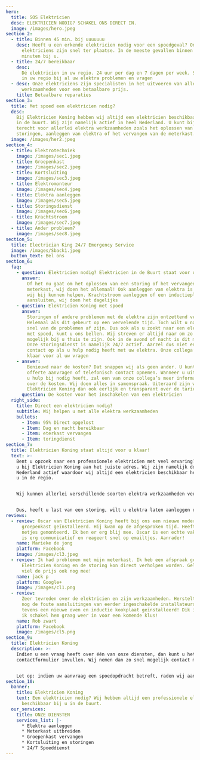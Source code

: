 ```yaml
---
hero:
  title: SOS Elektricien
  desc: ELEKTRICIEN NODIG? SCHAKEL ONS DIRECT IN.
  image: /images/hero.jpeg
section_2:
  - title: Binnen 45 min. bij uuuuuuu
    desc: Heeft u een erkende elektricien nodig voor een spoedgeval? Onze
      elektriciens zijn snel ter plaatse. In de meeste gevallen binnen 45
      minuten bij u.
  - title: 24/7 bereikbaar
    desc:
      Dé elektricien in uw regio. 24 uur per dag en 7 dagen per week. Snel hulp
      in uw regio bij al uw elektra problemen en vragen
  - desc: Onze elektriciens zijn specialisten in het uitvoeren van alle elektra
      werkzaamheden voor een betaalbare prijs.
    title: Betaalbare reparaties
section_3:
  title: Met spoed een elektricien nodig?
  desc:
    Bij Elektricien Koning hebben wij altijd een elektricien beschikbaar bij u
    in de buurt. Wij zijn namelijk actief in heel Nederland. U kunt bij ons
    terecht voor allerlei elektra werkzaamheden zoals het oplossen van
    storingen, aanleggen van elektra of het vervangen van de meterkast.
  image: /images/her2.jpeg
section_4:
  - title: Elektrotechniek
    image: /images/sec1.jpeg
  - title: Groepenkast
    image: /images/sec2.jpeg
  - title: Kortsluiting
    image: /images/sec3.jpeg
  - title: Elektromonteur
    image: /images/sec4.jpeg
  - title: Elektra aanleggen
    image: /images/sec5.jpeg
  - title: Storingsdienst
    image: /images/sec6.jpeg
  - title: Krachtstroom
    image: /images/sec7.jpeg
  - title: Ander probleem?
    image: /images/sec8.jpeg
section_5:
  title: Electrician King 24/7 Emergency Service
  image: /images/Sback1.jpeg
  button_text: Bel ons
section_6:
  faq:
    - question: Elektricien nodig? Elektricien in de Buurt staat voor u klaar!
      answer:
        Of het nu gaat om het oplossen van een storing of het vervangen van de
        meterkast, wij doen het allemaal! Ook aanleggen van elektra is iets waar
        wij bij kunnen helpen. Krachtstroom aanleggen of een inductieplaat
        aansluiten, wij doen het dagelijks
    - question: Elektricien Koning met spoed
      answer:
        Storingen of andere problemen met de elektra zijn ontzettend vervelend.
        Helemaal als dit gebeurt op een vervelende tijd. Toch wilt u natuurlijk
        snel van de problemen af zijn. Dus ook als u zoekt naar een elektricien
        met spoed, kunt u ons bellen. Wij streven er altijd naar om zo snel
        mogelijk bij u thuis te zijn. Ook in de avond of nacht is dit mogelijk.
        Onze storingsdienst is namelijk 24/7 actief. Aarzel dus niet en neem
        contact op als u hulp nodig heeft met uw elektra. Onze collega’s staan
        klaar voor al uw vragen
    - answer:
        Benieuwd naar de kosten? Dat snappen wij als geen ander. U kunt een
        offerte aanvragen of telefonisch contact opnemen. Wanneer u uitlegt waar
        u hulp bij nodig heeft, zal een van onze collega’s meer informatie geven
        over de kosten. Wij doen alles in samenspraak. Uiteraard zijn wij van
        Elektricien Koning dan ook eerlijk en transparant over de tarieven.
      question: De kosten voor het inschakelen van een elektricien
  right_side:
    title: Direct een elektricien nodig?
    subtitle: Wij helpen u met alle elektra werkzaamheden
    bullets:
      - Item: 95% Direct opgelost
      - Item: Dag en nacht bereikbaar
      - Item: eterkast vervangen
      - Item: toringdienst
section_7:
  title: Elektricien Koning staat altijd voor u klaar!
  text: >-
    Bent u opzoek naar een professionele elektricien met veel ervaring? Dan bent
    u bij Elektricien Koning aan het juiste adres. Wij zijn namelijk door heel
    Nederland actief waardoor wij altijd een elektricien beschikbaar hebben bij
    u in de regio.


    Wij kunnen allerlei verschillende soorten elektra werkzaamheden verrichten. Van het aanleggen van elektra tot het verhelpen van storingen, voor ons is het geen enkel probleem. Wij doen dit dagelijks en hierdoor kunnen wij 95% van de storingen direct oplossen


    Dus, heeft u last van een storing, wilt u elektra laten aanleggen of renoveren? Aarzel dan niet en neem contact met ons op. In de meeste gevallen is er direct een elektricien beschikbaar om u te helpen
reviews:
  - review: Oscar van Elektricien Koning heeft bij ons een nieuwe moderne
      groepenkast geïnstalleerd. Hij kwam op de afgesproken tijd. Heeft het
      netjes gemonteerd. Ik ben er erg blij mee. Oscar is een echte vakman. Hij
      is erg communicatief en reageert snel op emailtjes. Aanrader!
    name: Marieke de jong
    platform: Facebook
    image: /images/cl3.jpeg
  - review: Ik had problemen met mijn meterkast. Ik heb een afspraak gemaakt met
      Elektricien Koning en de storing kon direct verholpen worden. Gelukkig
      viel de prijs ook nog mee!
    name: jack p
    platform: Google+
    image: /images/cl1.png
  - review:
      Zeer tevreden over de elektricien en zijn werkzaamheden. Herstelt ook
      nog de foute aansluitingen van eerder ingeschakelde installateurs! Heeft
      tevens een nieuwe oven en inductie kookplaat geïnstalleerd! Dik in orde en
      ik schakel hem graag weer in voor een komende klus!
    name: Rob zwart
    platform: Facebook
    image: /images/cl5.png
section_9:
  title: Elektricien Koning
  description: >-
    Indien u een vraag heeft over één van onze diensten, dan kunt u het
    contactformulier invullen. Wij nemen dan zo snel mogelijk contact met u op


    Let op: indien uw aanvraag een spoedopdracht betreft, raden wij aan om telefonisch contact met ons op te nemen. Wij zijn 24/7 bereikbaar.
section_10:
  banner:
    title: Elektricien Koning
    text: Een elektricien nodig? Wij hebben altijd een professionele elektricien
      beschikbaar bij u in de buurt.
  our_services:
    title: ONZE DIENSTEN
    services_list: |-
      * Elektra aanleggen
      * Meterkast uitbreiden
      * Groepenkast vervangen
      * Kortsluiting en storingen
      * 24/7 Spoeddienst
---
```

